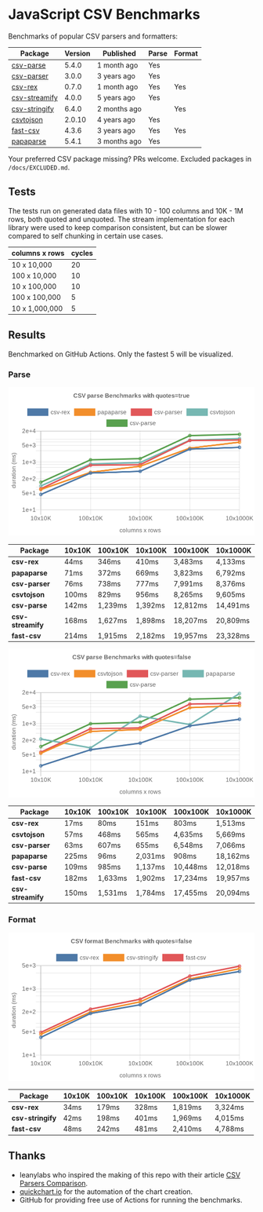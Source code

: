 # JavaScript CSV Benchmarks

Benchmarks of popular CSV parsers and formatters:

<!-- packages -->
| Package | Version | Published | Parse | Format 
|---------|---------|-----------|-------|--------
| [csv-parse](https://www.npmjs.com/package/csv-parse) | 5.4.0 | 1 month ago | Yes |  
| [csv-parser](https://www.npmjs.com/package/csv-parser) | 3.0.0 | 3 years ago | Yes |  
| [csv-rex](https://www.npmjs.com/package/csv-rex) | 0.7.0 | 1 month ago | Yes | Yes 
| [csv-streamify](https://www.npmjs.com/package/csv-streamify) | 4.0.0 | 5 years ago | Yes |  
| [csv-stringify](https://www.npmjs.com/package/csv-stringify) | 6.4.0 | 2 months ago |  | Yes 
| [csvtojson](https://www.npmjs.com/package/csvtojson) | 2.0.10 | 4 years ago | Yes |  
| [fast-csv](https://www.npmjs.com/package/fast-csv) | 4.3.6 | 3 years ago | Yes | Yes 
| [papaparse](https://www.npmjs.com/package/papaparse) | 5.4.1 | 3 months ago | Yes |  
<!-- packages -->

Your preferred CSV package missing? PRs welcome. Excluded packages in `/docs/EXCLUDED.md`.

## Tests
The tests run on generated data files with 10 - 100 columns and 10K - 1M rows, both quoted and unquoted. The stream implementation for each library were used to keep comparison consistent, but can be slower compared to self chunking in certain use cases.

<!-- tests -->
| columns x rows | cycles 
|----------------|--------
| 10 x 10,000 | 20 
| 100 x 10,000 | 10 
| 10 x 100,000 | 10 
| 100 x 100,000 | 5 
| 10 x 1,000,000 | 5 
<!-- tests -->

## Results 
Benchmarked on GitHub Actions. Only the fastest 5 will be visualized.

### Parse
![Quoted CSV Parser Benchmarks](https://github.com/willfarrell/csv-benchmarks/raw/main/results/parse_quotes%3Dtrue.png)

<!-- parse quotes=true -->
| Package | 10x10K | 100x10K | 10x100K | 100x100K | 10x1000K 
|---------|---|---|---|---|---
| **csv-rex** | 44ms | 346ms | 410ms | 3,483ms | 4,133ms 
| **papaparse** | 71ms | 372ms | 669ms | 3,823ms | 6,792ms 
| **csv-parser** | 76ms | 738ms | 777ms | 7,991ms | 8,376ms 
| **csvtojson** | 100ms | 829ms | 956ms | 8,265ms | 9,605ms 
| **csv-parse** | 142ms | 1,239ms | 1,392ms | 12,812ms | 14,491ms 
| **csv-streamify** | 168ms | 1,627ms | 1,898ms | 18,207ms | 20,809ms 
| **fast-csv** | 214ms | 1,915ms | 2,182ms | 19,957ms | 23,328ms 
<!-- parse quotes=true -->

![Non-Quoted CSV Parser Benchmarks](https://github.com/willfarrell/csv-benchmarks/raw/main/results/parse_quotes%3Dfalse.png)

<!-- parse quotes=false -->
| Package | 10x10K | 100x10K | 10x100K | 100x100K | 10x1000K 
|---------|---|---|---|---|---
| **csv-rex** | 17ms | 80ms | 151ms | 803ms | 1,513ms 
| **csvtojson** | 57ms | 468ms | 565ms | 4,635ms | 5,669ms 
| **csv-parser** | 63ms | 607ms | 655ms | 6,548ms | 7,066ms 
| **papaparse** | 225ms | 96ms | 2,031ms | 908ms | 18,162ms 
| **csv-parse** | 109ms | 985ms | 1,137ms | 10,448ms | 12,018ms 
| **fast-csv** | 182ms | 1,633ms | 1,902ms | 17,234ms | 19,957ms 
| **csv-streamify** | 150ms | 1,531ms | 1,784ms | 17,455ms | 20,094ms 
<!-- parse quotes=false -->

### Format

![Non-Quoted CSV Formatter Benchmarks](https://github.com/willfarrell/csv-benchmarks/raw/main/results/format_quotes%3Dfalse.png)

<!-- format quotes=false -->
| Package | 10x10K | 100x10K | 10x100K | 100x100K | 10x1000K 
|---------|---|---|---|---|---
| **csv-rex** | 34ms | 179ms | 328ms | 1,819ms | 3,324ms 
| **csv-stringify** | 42ms | 198ms | 401ms | 1,969ms | 4,015ms 
| **fast-csv** | 48ms | 242ms | 481ms | 2,410ms | 4,788ms 
<!-- format quotes=false -->

## Thanks
- leanylabs who inspired the making of this repo with their article [CSV Parsers Comparison](https://leanylabs.com/blog/js-csv-parsers-benchmarks/).
- [quickchart.io](https://quickchart.io) for the automation of the chart creation.
- GitHub for providing free use of Actions for running the benchmarks.
